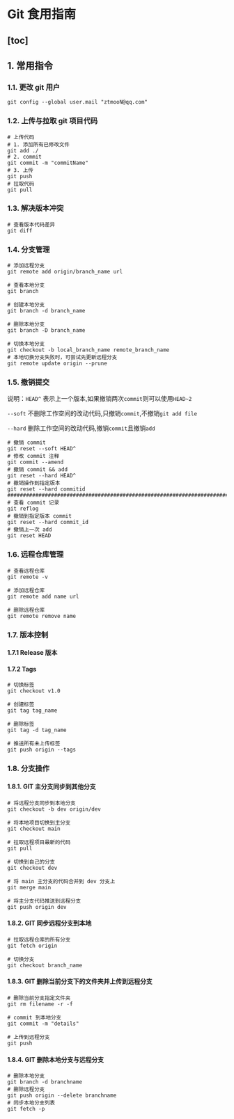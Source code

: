 # Git 食用指南

## [toc]

## 1. 常用指令

### 1.1. 更改 git 用户

```shell
git config --global user.mail "ztmooN@qq.com"
```

### 1.2. 上传与拉取 git 项目代码

```shell
# 上传代码
# 1. 添加所有已修改文件
git add ./
# 2. commit 
git commit -m "commitName"
# 3. 上传
git push
# 拉取代码
git pull
```

### 1.3. 解决版本冲突

```shell
# 查看版本代码差异
git diff 
```

### 1.4. 分支管理

```shell
# 添加远程分支
git remote add origin/branch_name url

# 查看本地分支
git branch

# 创建本地分支
git branch -d branch_name

# 删除本地分支
git branch -D branch_name

# 切换本地分支
git checkout -b local_branch_name remote_branch_name
# 本地切换分支失败时，可尝试先更新远程分支
git remote update origin --prune
```

### 1.5. 撤销提交

说明：`HEAD^` 表示上一个版本,如果撤销两次`commit`则可以使用`HEAD~2`

`--soft` 不删除工作空间的改动代码,只撤销`commit`,不撤销`git add file`

`--hard` 删除工作空间的改动代码,撤销`commit`且撤销`add`

```shell
# 撤销 commit 
git reset --soft HEAD^
# 修改 commit 注释
git commit --amend
# 撤销 commit && add
git reset --hard HEAD^
# 撤销操作到指定版本
git reset --hard commitid
##########################################################################
# 查看 commit 记录
git reflog
# 撤销到指定版本 commit 
git reset --hard commit_id
# 撤销上一次 add
git reset HEAD
```

### 1.6. 远程仓库管理

```shell
# 查看远程仓库
git remote -v

# 添加远程仓库
git remote add name url

# 删除远程仓库
git remote remove name
```

### 1.7. 版本控制

#### 1.7.1 Release 版本

#### 1.7.2 Tags

```shell
# 切换标签
git checkout v1.0

# 创建标签
git tag tag_name

# 删除标签
git tag -d tag_name

# 推送所有未上传标签
git push origin --tags 
```

### 1.8. 分支操作

#### 1.8.1. GIT 主分支同步到其他分支

```shell
# 将远程分支同步到本地分支
git checkout -b dev origin/dev

# 将本地项目切换到主分支
git checkout main 

# 拉取远程项目最新的代码
git pull

# 切换到自己的分支
git checkout dev

# 将 main 主分支的代码合并到 dev 分支上
git merge main

# 将主分支代码推送到远程分支
git push origin dev
```

#### 1.8.2. GIT 同步远程分支到本地

```shell
# 拉取远程仓库的所有分支
git fetch origin

# 切换分支
git checkout branch_name
```

#### 1.8.3. GIT 删除当前分支下的文件夹并上传到远程分支

```shell
# 删除当前分支指定文件夹
git rm filename -r -f

# commit 到本地分支
git commit -m "details"

# 上传到远程分支
git push
```

#### 1.8.4. GIT 删除本地分支与远程分支

```shell
# 删除本地分支
git branch -d branchname 
# 删除远程分支
git push origin --delete branchname 
# 同步本地分支列表
git fetch -p
```
